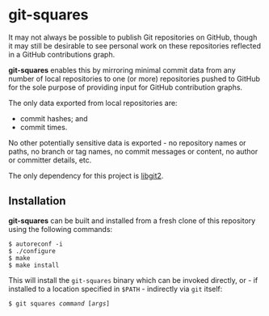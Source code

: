 # git-squares

It may not always be possible to publish Git repositories on GitHub, though it
may still be desirable to see personal work on these repositories reflected in
a GitHub contributions graph.

**git-squares** enables this by mirroring minimal commit data from any number
of local repositories to one (or more) repositories pushed to GitHub for the
sole purpose of providing input for GitHub contribution graphs.

The only data exported from local repositories are:
* commit hashes; and
* commit times.

No other potentially sensitive data is exported - no repository names or paths,
no branch or tag names, no commit messages or content, no author or committer
details, etc.

The only dependency for this project is
[libgit2](https://github.com/libgit2/libgit2).

## Installation

**git-squares** can be built and installed from a fresh clone of this
repository using the following commands:

```
$ autoreconf -i
$ ./configure
$ make
$ make install
```

This will install the `git-squares` binary which can be invoked directly, or -
if installed to a location specified in `$PATH` - indirectly via `git` itself:

<pre><code>$ git squares <i>command</i> [<i>args</i>]
</code></pre>
